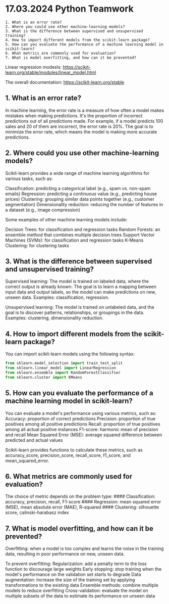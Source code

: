 # 17.03.2024 Python Teamwork 

    1. What is an error rate?
    2. Where you could use other machine-learning models?
    3. What is the difference between supervised and unsupervised training?
    4. How to import different models from the scikit-learn package?
    5. How can you evaluate the performance of a machine learning model in scikit-learn?
    6. What metrics are commonly used for evaluation?
    7. What is model overfitting, and how can it be prevented?

Linear regression modesls: https://scikit-learn.org/stable/modules/linear_model.html

The overall documentation: https://scikit-learn.org/stable

## 1. What is an error rate?

In machine learning, the error rate is a measure of how often a model makes mistakes when making predictions. It's the proportion of incorrect predictions out of all predictions made. For example, if a model predicts 100 sales and 20 of them are incorrect, the error rate is 20%. The goal is to minimize the error rate, which means the model is making more accurate predictions.

## 2. Where could you use other machine-learning models?

Scikit-learn provides a wide range of machine learning algorithms for various tasks, such as:

Classification: predicting a categorical label (e.g., spam vs. non-spam emails)
Regression: predicting a continuous value (e.g., predicting house prices)
Clustering: grouping similar data points together (e.g., customer segmentation)
Dimensionality reduction: reducing the number of features in a dataset (e.g., image compression)

Some examples of other machine learning models include:

Decision Trees: for classification and regression tasks
Random Forests: an ensemble method that combines multiple decision trees
Support Vector Machines (SVMs): for classification and regression tasks
K-Means Clustering: for clustering tasks

## 3. What is the difference between supervised and unsupervised training?

Supervised learning: The model is trained on labeled data, where the correct output is already known. The goal is to learn a mapping between input data and output labels, so the model can make predictions on new, unseen data. Examples: classification, regression.

Unsupervised learning: The model is trained on unlabeled data, and the goal is to discover patterns, relationships, or groupings in the data. Examples: clustering, dimensionality reduction.

## 4. How to import different models from the scikit-learn package?

You can import scikit-learn models using the following syntax:
```py
from sklearn.model_selection import train_test_split
from sklearn.linear_model import LinearRegression
from sklearn.ensemble import RandomForestClassifier
from sklearn.cluster import KMeans
```

## 5. How can you evaluate the performance of a machine learning model in scikit-learn?

You can evaluate a model's performance using various metrics, such as:
Accuracy: proportion of correct predictions
Precision: proportion of true positives among all positive predictions
Recall: proportion of true positives among all actual positive instances
F1-score: harmonic mean of precision and recall
Mean Squared Error (MSE): average squared difference between predicted and actual values

Scikit-learn provides functions to calculate these metrics, such as accuracy_score, precision_score, recall_score, f1_score, and mean_squared_error.

## 6. What metrics are commonly used for evaluation?

The choice of metric depends on the problem type:
    #### Classification: accuracy, precision, recall, F1-score
    #### Regression: mean squared error (MSE), mean absolute error (MAE), R-squared
    #### Clustering: silhouette score, calinski-harabasz index
## 7. What is model overfitting, and how can it be prevented?

Overfitting: when a model is too complex and learns the noise in the training data, resulting in poor performance on new, unseen data.

To prevent overfitting:
Regularization: add a penalty term to the loss function to discourage large weights
Early stopping: stop training when the model's performance on the validation set starts to degrade
Data augmentation: increase the size of the training set by applying transformations to the existing data
Ensemble methods: combine multiple models to reduce overfitting
Cross-validation: evaluate the model on multiple subsets of the data to estimate its performance on unseen data
